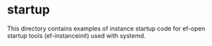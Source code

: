 # startup

This directory contains examples of instance startup code for ef-open startup tools
(ef-instanceinit) used with systemd.
